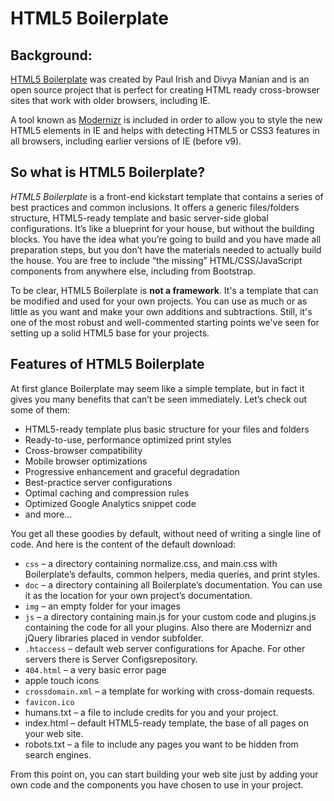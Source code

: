 # HTML5 Boilerplate

## Background:

[HTML5 Boilerplate](http://html5boilerplate.com/) was created by Paul Irish and Divya Manian and is an open source project that is perfect for creating HTML ready cross-browser sites that work with older browsers, including IE.

A tool known as [Modernizr](http://modernizr.com/) is included in order to allow you to style the new HTML5 elements in IE and helps with detecting HTML5 or CSS3 features in all browsers, including earlier versions of IE (before v9).

## So what is HTML5 Boilerplate?

_HTML5 Boilerplate_ is a front-end kickstart template that contains a series of best practices and common inclusions. It offers a generic files/folders structure, HTML5-ready template and basic server-side global configurations. It’s like a blueprint for your house, but without the building blocks. You have the idea what you’re going to build and you have made all preparation steps, but you don’t have the materials needed to actually build the house. You are free to include “the missing” HTML/CSS/JavaScript components from anywhere else, including from Bootstrap.

To be clear, HTML5 Boilerplate is **not a framework**. It's a template that can be modified and used for your own projects. You can use as much or as little as you want and make your own additions and subtractions. Still, it's one of the most robust and well-commented starting points we've seen for setting up a solid HTML5 base for your projects.

## Features of HTML5 Boilerplate

At first glance Boilerplate may seem like a simple template, but in fact it gives you many benefits that can’t be seen immediately. Let’s check out some of them:

* HTML5-ready template plus basic structure for your files and folders
* Ready-to-use, performance optimized print styles
* Cross-browser compatibility
* Mobile browser optimizations
* Progressive enhancement and graceful degradation
* Best-practice server configurations
* Optimal caching and compression rules
* Optimized Google Analytics snippet code
* and more…

You get all these goodies by default, without need of writing a single line of code. And here is the content of the default download:

* `css` – a directory containing normalize.css, and main.css with Boilerplate’s defaults, common helpers, media queries, and print styles.
* `doc` – a directory containing all Boilerplate’s documentation. You can use it as the location for your own project’s documentation.
* `img` – an empty folder for your images
* `js` – a directory containing main.js for your custom code and plugins.js containing the code for all your plugins. Also there are Modernizr and jQuery libraries placed in vendor subfolder.
* `.htaccess` – default web server configurations for Apache. For other servers there is Server Configsrepository.
* `404.html` – a very basic error page
* apple touch icons
* `crossdomain.xml` – a template for working with cross-domain requests.
* `favicon.ico`
* humans.txt – a file to include credits for you and your project.
* index.html – default HTML5-ready template, the base of all pages on your web site.
* robots.txt – a file to include any pages you want to be hidden from search engines.

From this point on, you can start building your web site just by adding your own code and the components you have chosen to use in your project.
